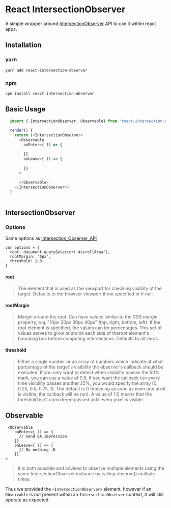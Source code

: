 # React IntersectionObserver

A simple wrapper around [IntersectionObserver](https://developer.mozilla.org/en-US/docs/Web/API/IntersectionObserver) API to use it within react apps.


## Installation
### yarn
`yarn add react-intersection-observer`
### npm
`npm install react-intersection-observer`
## Basic Usage

```js
  import { IntersectionObserver, Observable} from 'react-intersection-observer'
  
  render() {
    return (<IntersectionObserver>
      <Observable
        onEnter={ () => {

        }}
        onLeave={ () => {
          
        }}
      >
        
      </Observable>
    </IntersectionObserver>)
  }
  
```


## IntersectionObserver

### Options
Same options as [Intersection_Observer_API](https://developer.mozilla.org/en-US/docs/Web/API/Intersection_Observer_API)

```
var options = {
  root: document.querySelector('#scrollArea'),
  rootMargin: '0px',
  threshold: 1.0
}
```

#### root
> The element that is used as the viewport for checking visiblity of the target. Defaults to the browser viewport if not specified or if null.

#### rootMargin  
> Margin around the root. Can have values similar to the CSS margin property, e.g. "10px 20px 30px 40px" (top, right, bottom, left). If the root element is specified, the values can be percentages. This set of values serves to grow or shrink each side of theroot element's bounding box before computing intersections. Defaults to all zeros.

#### threshold
> Either a single number or an array of numbers which indicate at what percentage of the target's visibility the observer's callback should be executed. If you only want to detect when visibility passes the 50% mark, you can use a value of 0.5. If you want the callback run every time visibility passes another 25%, you would specify the array [0, 0.25, 0.5, 0.75, 1]. The default is 0 (meaning as soon as even one pixel is visible, the callback will be run). A value of 1.0 means that the threshold isn't considered passed until every pixel is visible.


## Observable


```
 <Observable
    onEnter={ () => {
      // send GA impression
    }}
    onLeave={ () => {
      // Do nothing :D 
    }}
>
```


>  it is both possible and advised to observe multiple elements using the same IntersectionObserver instance by calling observe() multiple times.

Thus  we provided the `<IntersectionObserver>` element, however if an `Observable` is not present within an `IntersectionObserver` context, it will still operate as expected.
